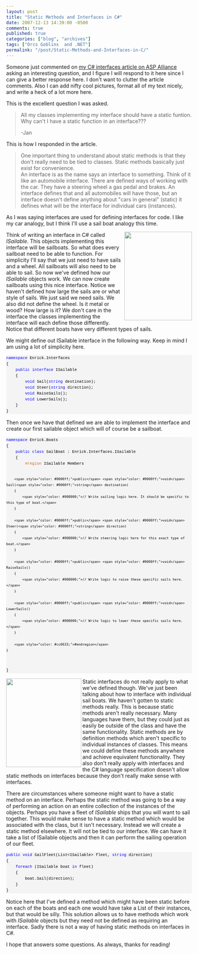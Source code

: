 ```yaml
---
layout: post
title: "Static Methods and Interfaces in C#"
date: 2007-12-13 14:39:00 -0500
comments: true
published: true
categories: ["blog", "archives"]
tags: ["Orcs Goblins  and .NET"]
permalink: "/post/Static-Methods-and-Interfaces-in-C/"
---
```

<!-- more -->

<p>Someone just commented on <a href="http://aspalliance.com/1516_Understanding_Interfaces_in_C">my C# interfaces article on ASP Alliance</a> asking an interesting question, and I figure I will respond to it here since I can give a better response here. I don't want to clutter the article comments. Also I can add nifty cool pictures, format all of my text nicely, and write a heck of a lot more here.</p>
<p>This is the excellent question I was asked.</p>
<blockquote>
<p>All my classes implementing my interface should have a static funtion.<br /> Why can't I have a static function in an interface???</p>
<p>-Jan</p>
</blockquote>
<p>This is how I responded in the article.</p>
<blockquote>
<p>One important thing to understand about static methods is that they don't really need to be tied to classes. Static methods basically just exist for convenience. <br /> An interface is as the name says an interface to something. Think of it like an automobile interface. There are defined ways of working with the car. They have a steering wheel a gas pedal and brakes. An interface defines that and all automobiles will have those, but an interface doesn't define anything about "cars in general" (static) it defines what will be the interface for individual cars (instances).</p>
</blockquote>
<p>As I was saying interfaces are used for defining interfaces for code. I like my car analogy, but I think I'll use a sail boat analogy this time.</p>
<p><img src="http://upload.wikimedia.org/wikipedia/commons/6/60/Freiheitu.jpg" alt="" width="183" height="240" align="right" /> Think of writing an interface in C# called <em>ISailable</em>. This objects implementing this interface will be sailboats. So what does every sailboat need to be able to function. For simplicity I'll say that we just need to have sails and a wheel. All sailboats will also need to be able to sail. So now we've defined how our <em>ISailable</em> objects work. We can now create sailboats using this nice interface. Notice we haven't defined how large the sails are or what style of sails. We just said we need sails. We also did not define the wheel. Is it metal or wood? How large is it? We don't care in the interface the classes implementing the interface will each define those differently. Notice that different boats have very different types of sails.</p>
<p>We might define out ISailable interface in the following way. Keep in mind I am using a lot of simplicity here.</p>
<div>
<pre style="border-style: none; margin: 0em; padding: 0px; overflow: visible; font-size: 8pt; width: 100%; color: black; line-height: 12pt; font-family: consolas,'Courier New',courier,monospace; background-color: #f4f4f4;"><span style="color: #0000ff;">namespace</span> Enrick.Interfaces
{
    <span style="color: #0000ff;">public</span> <span style="color: #0000ff;">interface</span> ISailable
    {
        <span style="color: #0000ff;">void</span> Sail(<span style="color: #0000ff;">string</span> destination);
        <span style="color: #0000ff;">void</span> Steer(<span style="color: #0000ff;">string</span> direction);
        <span style="color: #0000ff;">void</span> RaiseSails();
        <span style="color: #0000ff;">void</span> LowerSails();
    }
}</pre>
</div>
<p>Then once we have that defined we are able to implement the interface and create our first sailable object which will of course be a sailboat.</p>
<div>
<pre style="border-style: none; margin: 0em; padding: 0px; overflow: visible; font-size: 8pt; width: 100%; color: black; line-height: 12pt; font-family: consolas,'Courier New',courier,monospace; background-color: #f4f4f4;"><span style="color: #0000ff;">namespace</span> Enrick.Boats
{
    <span style="color: #0000ff;">public</span> <span style="color: #0000ff;">class</span> SailBoat : Enrick.Interfaces.ISailable
    {
        <span style="color: #cc6633;">#region</span> ISailable Members

        <span style="color: #0000ff;">public</span> <span style="color: #0000ff;">void</span> Sail(<span style="color: #0000ff;">string</span> destination)
        {
            <span style="color: #008000;">// Write sailing logic here. It should be specific to this type of boat.</span>
        }

        <span style="color: #0000ff;">public</span> <span style="color: #0000ff;">void</span> Steer(<span style="color: #0000ff;">string</span> direction)
        {
            <span style="color: #008000;">// Write steering logic here for this exact type of boat.</span>
        }

        <span style="color: #0000ff;">public</span> <span style="color: #0000ff;">void</span> RaiseSails()
        {
            <span style="color: #008000;">// Write logic to raise these specific sails here.</span>
        }

        <span style="color: #0000ff;">public</span> <span style="color: #0000ff;">void</span> LowerSails()
        {
            <span style="color: #008000;">// Write logic to lower these specific sails here.</span>
        }

        <span style="color: #cc6633;">#endregion</span>
    }
}</pre>
</div>
<p><img src="http://upload.wikimedia.org/wikipedia/commons/thumb/a/a8/Cannon_shot_by_Velde.jpg/511px-Cannon_shot_by_Velde.jpg" alt="" width="204" height="240" align="left" /> Static interfaces do not really apply to what we've defined though. We've just been talking about how to interface with individual sail boats. We haven't gotten to static methods really. This is because static methods aren't really necessary. Many languages have them, but they could just as easily be outside of the class and have the same functionality. Static methods are by definition methods which aren't specific to individual instances of classes. This means we could define these methods anywhere and achieve equivalent functionality. They also don't really apply with interfaces and the C# language specification doesn't allow static methods on interfaces because they don't really make sense with interfaces.</p>
<p>There are circumstances where someone might want to have a static method on an interface. Perhaps the static method was going to be a way of performing an action on an entire collection of the instances of the objects. Perhaps you have a fleet of <em>ISailable</em> ships that you will want to sail together. This would make sense to have a static method which would be associated with the class, but it isn't necessary. Instead we will create a static method elsewhere. It will not be tied to our interface. We can have it take a list of ISailable objects and then it can perform the sailing operation of our fleet.</p>
<div>
<pre style="border-style: none; margin: 0em; padding: 0px; overflow: visible; font-size: 8pt; width: 100%; color: black; line-height: 12pt; font-family: consolas,'Courier New',courier,monospace; background-color: #f4f4f4;"><span style="color: #0000ff;">public</span> <span style="color: #0000ff;">void</span> SailFleet(List&lt;ISailable&gt; fleet, <span style="color: #0000ff;">string</span> direction)
{
    <span style="color: #0000ff;">foreach</span> (ISailable boat <span style="color: #0000ff;">in</span> fleet)
    {
        boat.Sail(direction);
    }
}</pre>
</div>
<p>Notice here that I've defined a method which might have been static before on each of the boats and each one would have take a List of their instances, but that would be silly. This solution allows us to have methods which work with <em>ISailable</em> objects but they need not be defined as requiring an interface. Sadly there is not a way of having static methods on interfaces in C#.</p>
<p>I hope that answers some questions. As always, thanks for reading!</p>
